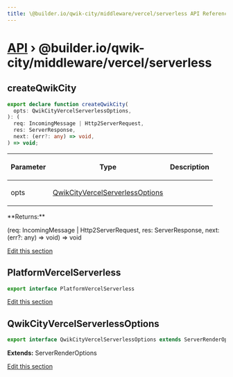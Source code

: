 ```yaml
---
title: \@builder.io/qwik-city/middleware/vercel/serverless API Reference
---
```


# [API](/api) &rsaquo; @builder.io/qwik-city/middleware/vercel/serverless

## createQwikCity

```typescript
export declare function createQwikCity(
  opts: QwikCityVercelServerlessOptions,
): (
  req: IncomingMessage | Http2ServerRequest,
  res: ServerResponse,
  next: (err?: any) => void,
) => void;
```

<table><thead><tr><th>

Parameter

</th><th>

Type

</th><th>

Description

</th></tr></thead>
<tbody><tr><td>

opts

</td><td>

[QwikCityVercelServerlessOptions](#qwikcityvercelserverlessoptions)

</td><td>

</td></tr>
</tbody></table>
**Returns:**

(req: IncomingMessage \| Http2ServerRequest, res: ServerResponse, next: (err?: any) =&gt; void) =&gt; void

[Edit this section](https://github.com/QwikDev/qwik/tree/main/packages/qwik-city/src/middleware/vercel/serverless/index.ts)

## PlatformVercelServerless

```typescript
export interface PlatformVercelServerless
```

[Edit this section](https://github.com/QwikDev/qwik/tree/main/packages/qwik-city/src/middleware/vercel/serverless/index.ts)

## QwikCityVercelServerlessOptions

```typescript
export interface QwikCityVercelServerlessOptions extends ServerRenderOptions
```

**Extends:** ServerRenderOptions

[Edit this section](https://github.com/QwikDev/qwik/tree/main/packages/qwik-city/src/middleware/vercel/serverless/index.ts)
